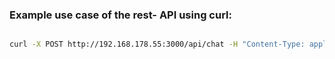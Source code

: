 ### Example use case of the rest- API using curl:

```bash

curl -X POST http://192.168.178.55:3000/api/chat -H "Content-Type: application/json" -d '{"input": "What does Pascal Helbig do in Progwise?"}'

```
